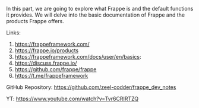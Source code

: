 In this part, we are going to explore what Frappe is and the default functions it provides. We will delve into the basic documentation of Frappe and the products Frappe offers.

Links:
1. https://frappeframework.com/ 
2. https://frappe.io/products
3. https://frappeframework.com/docs/user/en/basics: 
4. https://discuss.frappe.io/ 
5. https://github.com/frappe/frappe 
6. https://t.me/frappeframework


GitHub Repository: https://github.com/zeel-codder/frappe_dev_notes

YT: https://www.youtube.com/watch?v=Tvr6CRIRTZQ